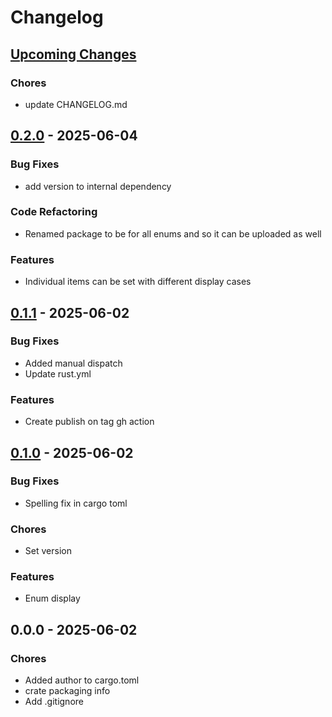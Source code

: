 # Changelog

<a name="Upcoming Changes"></a>
## [Upcoming Changes]
### Chores
- update CHANGELOG.md

<a name="0.2.0"></a>
## [0.2.0] - 2025-06-04

### Bug Fixes
- add version to internal dependency
### Code Refactoring
- Renamed package to be for all enums and so it can be uploaded as well
### Features
- Individual items can be set with different display cases

<a name="0.1.1"></a>
## [0.1.1] - 2025-06-02

### Bug Fixes
- Added manual dispatch
- Update rust.yml
### Features
- Create publish on tag gh action

<a name="0.1.0"></a>
## [0.1.0] - 2025-06-02

### Bug Fixes
- Spelling fix in cargo toml
### Chores
- Set version
### Features
- Enum display

<a name="0.0.0"></a>
## 0.0.0 - 2025-06-02

### Chores
- Added author to cargo.toml
- crate packaging info
- Add .gitignore


[Upcoming Changes]: https://github.com/Ozy-Viking/viking_macros/compare/0.2.0...HEAD
[0.2.0]: https://github.com/Ozy-Viking/viking_macros/compare/0.1.1...0.2.0
[0.1.1]: https://github.com/Ozy-Viking/viking_macros/compare/0.1.0...0.1.1
[0.1.0]: https://github.com/Ozy-Viking/viking_macros/compare/0.0.0...0.1.0
